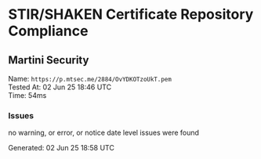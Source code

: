 # STIR/SHAKEN Certificate Repository Compliance

## Martini Security

Name: `https://p.mtsec.me/2884/OvYDKOTzoUkT.pem`\
Tested At: 02 Jun 25 18:46 UTC\
Time: 54ms

### Issues

no warning, or error, or notice date level issues were found

Generated: 02 Jun 25 18:58 UTC